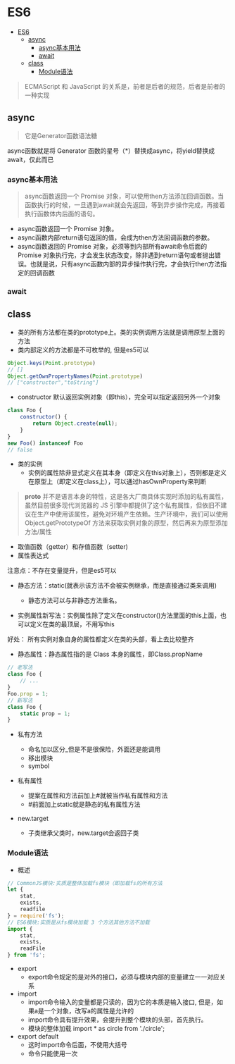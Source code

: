 # ES6

- [ES6](#es6)
  - [async](#async)
    - [async基本用法](#async基本用法)
    - [await](#await)
  - [class](#class)
    - [Module语法](#module语法)

> ECMAScript 和 JavaScript 的关系是，前者是后者的规范，后者是前者的一种实现

## async

> 它是Generator函数语法糖

async函数就是将 Generator 函数的星号（*）替换成async，将yield替换成await，仅此而已

### async基本用法

> async函数返回一个 Promise 对象，可以使用then方法添加回调函数。当函数执行的时候，一旦遇到await就会先返回，等到异步操作完成，再接着执行函数体内后面的语句。

* async函数返回一个 Promise 对象。
* async函数内部return语句返回的值，会成为then方法回调函数的参数。
* async函数返回的 Promise 对象，必须等到内部所有await命令后面的 Promise 对象执行完，才会发生状态改变，除非遇到return语句或者抛出错误。也就是说，只有async函数内部的异步操作执行完，才会执行then方法指定的回调函数

### await

## class

* 类的所有方法都在类的prototype上。类的实例调用方法就是调用原型上面的方法
* 类内部定义的方法都是不可枚举的, 但是es5可以

``` js
Object.keys(Point.prototype)
// []
Object.getOwnPropertyNames(Point.prototype)
// ["constructor","toString"]
```

* constructor 默认返回实例对象（即this），完全可以指定返回另外一个对象

``` js
class Foo {
    constructor() {
        return Object.create(null);
    }
}
new Foo() instanceof Foo
// false
```

* 类的实例
    - 实例的属性除非显式定义在其本身（即定义在this对象上），否则都是定义在原型上（即定义在class上），可以通过hasOwnProperty来判断

> __proto__ 并不是语言本身的特性，这是各大厂商具体实现时添加的私有属性，虽然目前很多现代浏览器的 JS 引擎中都提供了这个私有属性，但依旧不建议在生产中使用该属性，避免对环境产生依赖。生产环境中，我们可以使用 Object.getPrototypeOf 方法来获取实例对象的原型，然后再来为原型添加方法/属性

* 取值函数（getter）和存值函数（setter)
* 属性表达式

注意点：不存在变量提升，但是es5可以

* 静态方法：static(就表示该方法不会被实例继承，而是直接通过类来调用)
    - 静态方法可以与非静态方法重名。

* 实例属性新写法：实例属性除了定义在constructor()方法里面的this上面，也可以定义在类的最顶层，不用写this

好处： 所有实例对象自身的属性都定义在类的头部，看上去比较整齐

* 静态属性：静态属性指的是 Class 本身的属性，即Class.propName

``` js
// 老写法
class Foo {
    // ...
}
Foo.prop = 1;
// 新写法
class Foo {
    static prop = 1;
}
```

* 私有方法
    - 命名加以区分_但是不是很保险，外面还是能调用
    - 移出模块
    - symbol
* 私有属性
    - 提案在属性和方法前加上#就被当作私有属性和方法
    - #前面加上static就是静态的私有属性方法

* new.target
    - 子类继承父类时，new.target会返回子类

  

### Module语法

* 概述

``` js
// CommonJS模块:实质是整体加载fs模块（即加载fs的所有方法
let {
    stat,
    exists,
    readfile
} = require('fs');
// ES6模块:实质是从fs模块加载 3 个方法其他方法不加载
import {
    stat,
    exists,
    readFile
} from 'fs';
```

* export
  + export命令规定的是对外的接口，必须与模块内部的变量建立一一对应关系
* import
  + import命令输入的变量都是只读的，因为它的本质是输入接口, 但是，如果a是一个对象，改写a的属性是允许的
  + import命令具有提升效果，会提升到整个模块的头部，首先执行。
  + 模块的整体加载 import * as circle from './circle'; 
* export default
  + 这时import命令后面，不使用大括号
  + 命令只能使用一次
